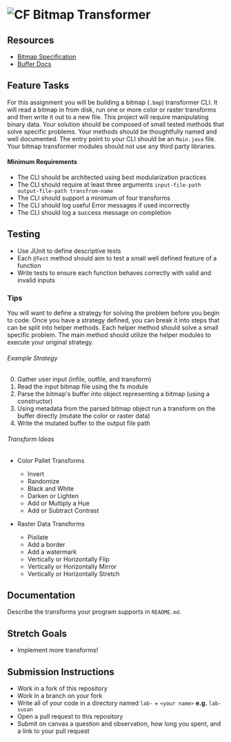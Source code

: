 # ![CF](http://i.imgur.com/7v5ASc8.png) Bitmap Transformer

## Resources  
* [Bitmap Specification](https://en.wikipedia.org/wiki/BMP_file_format)
* [Buffer Docs](https://nodejs.org/api/buffer.html)

## Feature Tasks
For this assignment you will be building a bitmap (`.bmp`) transformer CLI. It
will read a bitmap in from disk, run one or more color or raster transforms and
then write it out to a new file. This project will require  manipulating binary
data. Your solution should be composed of small tested methods that solve
specific problems. Your methods should be thoughtfully named and well
documented. The entry point to your CLI should be an `Main.java` file. Your
bitmap transformer modules should not use any third party libraries.

#### Minimum Requirements
* The CLI should be architected using best modularization practices
* The CLI should require at least three arguments `input-file-path output-file-path transfrom-name`
* The CLI should support a minimum of four transforms
* The CLI should log useful Error messages if used incorrectly
* The CLI should log a success message on completion

## Testing
* Use JUnit to define descriptive tests
* Each `@Test` method should aim to test a small well defined feature of a function
* Write tests to ensure each function behaves correctly with valid and invalid inputs

### Tips
You will want to define a strategy for solving the problem before you begin to
code. Once you have a strategy defined, you can break it into steps that can be
split into helper methods. Each helper method should solve a small specific
problem. The main method should utilize the helper modules to execute your
original strategy.

###### Example Strategy
0. Gather user input (infile, outfile, and transform)
0. Read the input bitmap file using the fs module
0. Parse the bitmap's buffer into object representing a bitmap (using a constructor)
0. Using metadata from the parsed bitmap object run a transform on the buffer
   directly (mutate the color or raster data)
0. Write the mutated buffer to the output file path

###### Transform Ideas
* Color Pallet Transforms
  * Invert
  * Randomize
  * Black and White
  * Darken or Lighten
  * Add or Multiply a Hue
  * Add or Subtract Contrast
  
* Raster Data Transforms
  * Pixilate
  * Add a border
  * Add a watermark
  * Vertically or Horizontally Flip
  * Vertically or Horizontally Mirror
  * Vertically or Horizontally Stretch
  
## Documentation
Describe the transforms your program supports in `README.md`.

## Stretch Goals
* Implement more transforms!

## Submission Instructions
* Work in a fork of this repository
* Work in a branch on your fork
* Write all of your code in a directory named `lab-` + `<your name>` **e.g.** `lab-susan`
* Open a pull request to this repository
* Submit on canvas a question and observation, how long you spent, and a link to
  your pull request
